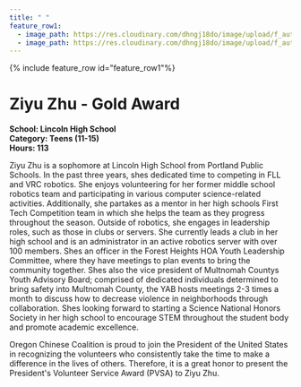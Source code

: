 ```yaml
---
title: " "
feature_row1:
  - image_path: https://res.cloudinary.com/dhngj18do/image/upload/f_auto,q_auto/v1/images/pvsa/2024_Zhu_Ziyu
  - image_path: https://res.cloudinary.com/dhngj18do/image/upload/f_auto,q_auto/v1/images/activities/year_2024
---
```


{% include feature_row id="feature_row1"%}

# Ziyu Zhu - Gold Award

**School: Lincoln High School**  
**Category: Teens (11-15)**  
**Hours: 113**  

Ziyu Zhu is a sophomore at Lincoln High School from Portland Public Schools. In the past three years, shes dedicated time to competing in FLL and VRC robotics. She enjoys volunteering for her former middle school robotics team and participating in various computer science-related activities. Additionally, she partakes as a mentor in her high schools First Tech Competition team in which she helps the team as they progress throughout the season. Outside of robotics, she engages in leadership roles, such as those in clubs or servers. She currently leads a club in her high school and is an administrator in an active robotics server with over 100 members. Shes an officer in the Forest Heights HOA Youth Leadership Committee, where they have meetings to plan events to bring the community together. Shes also the vice president of Multnomah Countys Youth Advisory Board; comprised of dedicated individuals determined to bring safety into Multnomah County, the YAB hosts meetings 2-3 times a month to discuss how to decrease violence in neighborhoods through collaboration. Shes looking forward to starting a Science National Honors Society in her high school to encourage STEM throughout the student body and promote academic excellence.

Oregon Chinese Coalition is proud to join the President of the United States in recognizing the volunteers who consistently take the time to make a difference in the lives of others. Therefore, it is a great honor to present the President's Volunteer Service Award (PVSA) to Ziyu Zhu.
